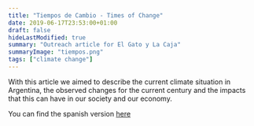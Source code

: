 ```yaml
---
title: "Tiempos de Cambio - Times of Change"
date: 2019-06-17T23:53:00+01:00
draft: false
hideLastModified: true
summary: "Outreach article for El Gato y La Caja"
summaryImage: "tiempos.png"
tags: ["climate change"]
---
```


With this article we aimed to describe the current climate situation in Argentina, the observed changes for the current century and the impacts that this can have in our society and our economy. 

You can find the spanish version [here](https://elgatoylacaja.com/tiempos-de-cambio)


